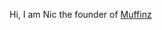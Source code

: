 Hi, I am Nic the founder of [Muffinz](https://muffinz.online)

<!---
nic3point0/nic3point0 is a ✨ special ✨ repository because its `README.md` (this file) appears on your GitHub profile.
You can click the Preview link to take a look at your changes.
--->

